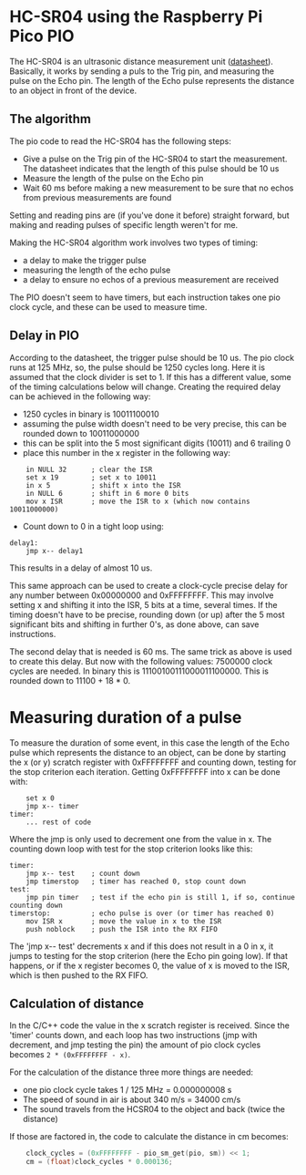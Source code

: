 # HC-SR04 using the Raspberry Pi Pico PIO 

The HC-SR04 is an ultrasonic distance measurement unit ([datasheet](https://cdn.sparkfun.com/datasheets/Sensors/Proximity/HCSR04.pdf)). Basically, it works by sending a puls to the Trig pin, and measuring the pulse on the Echo pin. The length of the Echo pulse represents the distance to an object in front of the device.

## The algorithm
The pio code to read the HC-SR04 has the following steps:
* Give a pulse on the Trig pin of the HC-SR04 to start the measurement. The datasheet indicates that the length of this pulse should be 10 us
* Measure the length of the pulse on the Echo pin
* Wait 60 ms before making a new measurement to be sure that no echos from previous measurements are found

Setting and reading pins are (if you've done it before) straight forward, but making and reading pulses of specific length weren't for me.

Making the HC-SR04 algorithm work involves two types of timing:
* a delay to make the trigger pulse
* measuring the length of the echo pulse
* a delay to ensure no echos of a previous measurement are received

The PIO doesn't seem to have timers, but each instruction takes one pio clock cycle, and these can be used to measure time.

## Delay in PIO
According to the datasheet, the trigger pulse should be 10 us. The pio clock runs at 125 MHz, so, the pulse should be 1250 cycles long. Here it is assumed that the clock divider is set to 1. If this has a different value, some of the timing calculations below will change. Creating the required delay can be achieved in the following way:
* 1250 cycles in binary is 10011100010
* assuming the pulse width doesn't need to be very precise, this can be rounded down to 10011000000
* this can be split into the 5 most significant digits (10011) and 6 trailing 0
* place this number in the x register in the following way:
``` pio
    in NULL 32      ; clear the ISR
    set x 19        ; set x to 10011
    in x 5          ; shift x into the ISR  
    in NULL 6       ; shift in 6 more 0 bits
    mov x ISR       ; move the ISR to x (which now contains 10011000000)
```
* Count down to 0 in a tight loop using:
``` pio
delay1:
    jmp x-- delay1
```
This results in a delay of almost 10 us.

This same approach can be used to create a clock-cycle precise delay for any number between 0x00000000 and 0xFFFFFFFF. This may involve setting x and shifting it into the ISR, 5 bits at a time, several times. If the timing doesn't have to be precise, rounding down (or up) after the 5 most significant bits and shifting in further 0's, as done above, can save instructions.

The second delay that is needed is 60 ms. The same trick as above is used to create this delay. But now with the following values:
7500000 clock cycles are needed. In binary this is 11100100111000011100000. This is rounded down to 11100 + 18 * 0.

# Measuring duration of a pulse

To measure the duration of some event, in this case the length of the Echo pulse which represents the distance to an object, can be done by starting the x (or y) scratch register with 0xFFFFFFFF and counting down, testing for the stop criterion each iteration. Getting 0xFFFFFFFF into x can be done with:
```pio
    set x 0 
    jmp x-- timer
timer:
    ... rest of code
```
Where the jmp is only used to decrement one from the value in x. The counting down loop with test for the stop criterion looks like this:
```pio
timer:
    jmp x-- test    ; count down
    jmp timerstop   ; timer has reached 0, stop count down
test:
    jmp pin timer   ; test if the echo pin is still 1, if so, continue counting down
timerstop:          ; echo pulse is over (or timer has reached 0)
    mov ISR x       ; move the value in x to the ISR
    push noblock    ; push the ISR into the RX FIFO
```
The 'jmp x-- test' decrements x and if this does not result in a 0 in x, it jumps to testing for the stop criterion (here the Echo pin going low). If that happens, or if the x register becomes 0, the value of x is moved to the ISR, which is then pushed to the RX FIFO. 

## Calculation of distance
In the C/C++ code the value in the x scratch register is received. Since the 'timer' counts down, and each loop has two instructions (jmp with decrement, and jmp testing the pin) the amount of pio clock cycles becomes `2 * (0xFFFFFFFF - x)`.

For the calculation of the distance three more things are needed:
* one pio clock cycle takes 1 / 125 MHz = 0.000000008 s
* The speed of sound in air is about 340 m/s = 34000 cm/s
* The sound travels from the HCSR04 to the object and back (twice the distance)

If those are factored in, the code to calculate the distance in cm becomes:
``` c
    clock_cycles = (0xFFFFFFFF - pio_sm_get(pio, sm)) << 1;
    cm = (float)clock_cycles * 0.000136;
```


